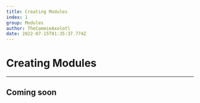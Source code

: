 ```yaml
---
title: Creating Modules
index: 1
group: Modules
author: TheCommieAxolotl
date: 2022-07-15T01:35:37.774Z
---
```

# Creating Modules
---

## Coming soon

